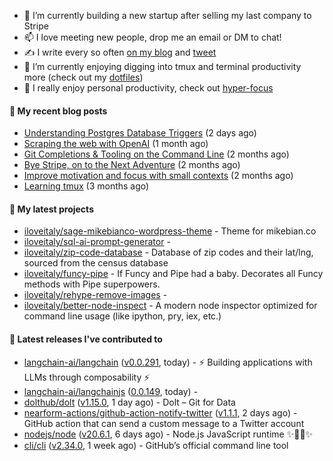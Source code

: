 - 🔭 I’m currently building a new startup after selling my last company to Stripe
- 📫 I love meeting new people, drop me an email or DM to chat!
- ✍️ I write every so often [on my blog](http://mikebian.co/) and [tweet](https://twitter.com/mike_bianco)
- 🌱 I’m currently enjoying digging into tmux and terminal productivity more (check out my [dotfiles](https://github.com/iloveitaly/dotfiles))
- 💬 I really enjoy personal productivity, check out [hyper-focus](https://github.com/iloveitaly/hyper-focus)

#### 📜 My recent blog posts


- [Understanding Postgres Database Triggers](https://mikebian.co/understanding-postgres-database-triggers/) (2 days ago)
- [Scraping the web with OpenAI](https://mikebian.co/scraping-the-web-with-openai/) (1 month ago)
- [Git Completions &amp; Tooling on the Command Line](https://mikebian.co/git-completions-tooling-on-the-command-line/) (2 months ago)
- [Bye Stripe, on to the Next Adventure](https://mikebian.co/bye-stripe-on-to-the-next-adventure/) (2 months ago)
- [Improve motivation and focus with small contexts](https://mikebian.co/improve-motivation-and-focus-with-small-contexts/) (2 months ago)
- [Learning tmux](https://mikebian.co/learning-tmux/) (3 months ago)

#### 🌱 My latest projects


- [iloveitaly/sage-mikebianco-wordpress-theme](https://github.com/iloveitaly/sage-mikebianco-wordpress-theme) - Theme for mikebian.co
- [iloveitaly/sql-ai-prompt-generator](https://github.com/iloveitaly/sql-ai-prompt-generator) - 
- [iloveitaly/zip-code-database](https://github.com/iloveitaly/zip-code-database) - Database of zip codes and their lat/lng, sourced from the census database
- [iloveitaly/funcy-pipe](https://github.com/iloveitaly/funcy-pipe) - If Funcy and Pipe had a baby. Decorates all Funcy methods with Pipe superpowers.
- [iloveitaly/rehype-remove-images](https://github.com/iloveitaly/rehype-remove-images) - 
- [iloveitaly/better-node-inspect](https://github.com/iloveitaly/better-node-inspect) - A modern node inspector optimized for command line usage (like ipython, pry, iex, etc.)

#### 🔭 Latest releases I've contributed to


- [langchain-ai/langchain](https://github.com/langchain-ai/langchain) ([v0.0.291](https://github.com/langchain-ai/langchain/releases/tag/v0.0.291), today) - ⚡ Building applications with LLMs through composability ⚡
- [langchain-ai/langchainjs](https://github.com/langchain-ai/langchainjs) ([0.0.149](https://github.com/langchain-ai/langchainjs/releases/tag/0.0.149), today) - 
- [dolthub/dolt](https://github.com/dolthub/dolt) ([v1.15.0](https://github.com/dolthub/dolt/releases/tag/v1.15.0), 1 day ago) - Dolt – Git for Data
- [nearform-actions/github-action-notify-twitter](https://github.com/nearform-actions/github-action-notify-twitter) ([v1.1.1](https://github.com/nearform-actions/github-action-notify-twitter/releases/tag/v1.1.1), 2 days ago) - GitHub action that can send a custom message to a Twitter account
- [nodejs/node](https://github.com/nodejs/node) ([v20.6.1](https://github.com/nodejs/node/releases/tag/v20.6.1), 6 days ago) - Node.js JavaScript runtime :sparkles::turtle::rocket::sparkles:
- [cli/cli](https://github.com/cli/cli) ([v2.34.0](https://github.com/cli/cli/releases/tag/v2.34.0), 1 week ago) - GitHub’s official command line tool
